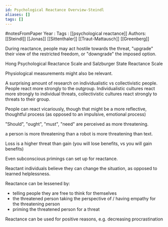 ```yaml
---
id: Psychological Reactance Overview-Steindl
aliases: []
tags: []
---
```


#notesFromPaper
Year   :
Tags   : [[psychological reactance]]
Authors: [[Steindl]] [[Jonas]] [[Sittenthaler]] [[Traut-Mattausch]] [[Greenberg]]

During reactance, people may act hostile towards the threat, "upgrade" their view of the restricted freedom, or "downgrade" the imposed option.

Hong Psychological Reactance Scale and Salzburger State Reactance Scale

Physiological measurements might also be relevant.

A surprising amount of research on individualistic vs collectivistic people. People react more strongly to the outgroup. Individualistic cultures react more strongly to individual threats, collectivistic cultures react strongly to threats to their group.

People can react vicariously, though that might be a more reflective, thoughtful process (as opposed to an impulsive, emotional process)

"Should", "ought", "must", "need" are perceived as more threatening.

a person is more threatening than a robot is more threatening than text.

Loss is a higher threat than gain (you will lose benefits, vs you will gain benefits)

Even subconscious primings can set up for reactance.

Reactant individuals believe they can change the situation, as opposed to learned helplessness.

Reactance can be lessened by:
 - telling people they are free to think for themselves
 - the threatened person taking the perspective of / having empathy for the threatening person
 - priming the threatened person for a threat

Reactance can be used for positive reasons, e.g. decreasing procrastination

